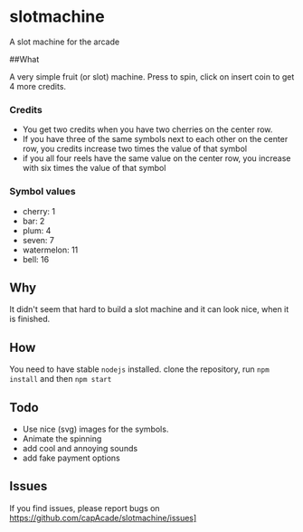 # slotmachine

A slot machine for the arcade

##What

A very simple fruit (or slot) machine. Press <space> to spin, click on insert coin to get 4 more credits.

### Credits

- You get two credits when you have two cherries on the center row.
- If you have three of the same symbols next to each other on the center row, you credits increase two times the value of that symbol
- if you all four reels have the same value on the center row, you increase with six times the value of that symbol 
 
### Symbol values

 - cherry: 1
 - bar: 2
 - plum: 4
 - seven: 7
 - watermelon: 11
 - bell: 16
 
 ## Why
 
 It didn't seem that hard to build a slot machine and it can look nice, when it is finished.
 
 ## How
 
 You need to have stable `nodejs` installed.
 clone the repository, run `npm install` and then `npm start`

## Todo

- Use nice (svg) images for the symbols.
- Animate the spinning
- add cool and annoying sounds
- add fake payment options

## Issues

If you find issues, please report bugs on https://github.com/capAcade/slotmachine/issues]

